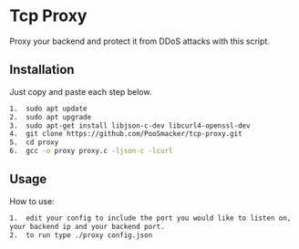 
# Tcp Proxy

Proxy your backend and protect it from DDoS attacks with this script.


## Installation

Just copy and paste each step below.

```bash
1.  sudo apt update
2.  sudo apt upgrade
3.  sudo apt-get install libjson-c-dev libcurl4-openssl-dev
4.  git clone https://github.com/PooSmacker/tcp-proxy.git
5.  cd proxy
6.  gcc -o proxy proxy.c -ljson-c -lcurl
```


    
## Usage

How to use:

```bash
1.  edit your config to include the port you would like to listen on,
your backend ip and your backend port.
2.  to run type ./proxy config.json

```


